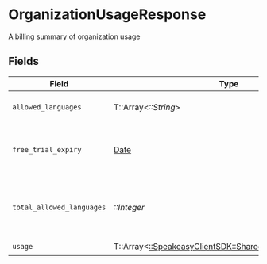 # OrganizationUsageResponse

A billing summary of organization usage


## Fields

| Field                                                                                                 | Type                                                                                                  | Required                                                                                              | Description                                                                                           |
| ----------------------------------------------------------------------------------------------------- | ----------------------------------------------------------------------------------------------------- | ----------------------------------------------------------------------------------------------------- | ----------------------------------------------------------------------------------------------------- |
| `allowed_languages`                                                                                   | T::Array<*::String*>                                                                                  | :heavy_check_mark:                                                                                    | List of allowed languages                                                                             |
| `free_trial_expiry`                                                                                   | [Date](https://ruby-doc.org/stdlib-2.6.1/libdoc/date/rdoc/Date.html)                                  | :heavy_minus_sign:                                                                                    | Expiry date of the free trial, will be null if no trial                                               |
| `total_allowed_languages`                                                                             | *::Integer*                                                                                           | :heavy_check_mark:                                                                                    | Total number of allowed languages, -1 if unlimited                                                    |
| `usage`                                                                                               | T::Array<[::SpeakeasyClientSDK::Shared::OrganizationUsage](../../models/shared/organizationusage.md)> | :heavy_check_mark:                                                                                    | N/A                                                                                                   |